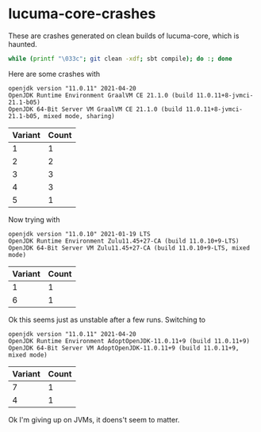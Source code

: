 # lucuma-core-crashes

These are crashes generated on clean builds of lucuma-core, which is haunted.

```bash
while (printf "\033c"; git clean -xdf; sbt compile); do :; done
```

Here are some crashes with

```
openjdk version "11.0.11" 2021-04-20
OpenJDK Runtime Environment GraalVM CE 21.1.0 (build 11.0.11+8-jvmci-21.1-b05)
OpenJDK 64-Bit Server VM GraalVM CE 21.1.0 (build 11.0.11+8-jvmci-21.1-b05, mixed mode, sharing)
```

| Variant | Count |
|--------|-------|
| 1      | 1     |
| 2      | 2     |
| 3      | 3     |
| 4      | 3     |
| 5      | 1     |

Now trying with

```
openjdk version "11.0.10" 2021-01-19 LTS
OpenJDK Runtime Environment Zulu11.45+27-CA (build 11.0.10+9-LTS)
OpenJDK 64-Bit Server VM Zulu11.45+27-CA (build 11.0.10+9-LTS, mixed mode)
```

| Variant | Count |
|--------|-------|
| 1      | 1     |
| 6      | 1     |

Ok this seems just as unstable after a few runs. Switching to

```
openjdk version "11.0.11" 2021-04-20
OpenJDK Runtime Environment AdoptOpenJDK-11.0.11+9 (build 11.0.11+9)
OpenJDK 64-Bit Server VM AdoptOpenJDK-11.0.11+9 (build 11.0.11+9, mixed mode)
```

| Variant | Count |
|--------|-------|
| 7      | 1     |
| 4      | 1     |

Ok I'm giving up on JVMs, it doens't seem to matter.